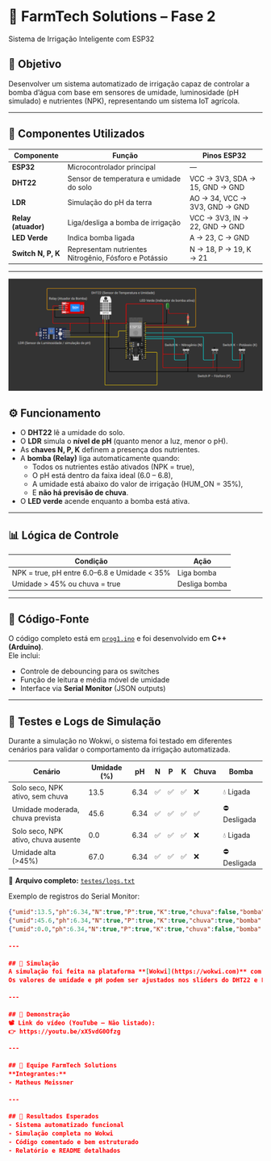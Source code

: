 # 🌱 FarmTech Solutions – Fase 2
Sistema de Irrigação Inteligente com ESP32

## 🎯 Objetivo
Desenvolver um sistema automatizado de irrigação capaz de controlar a bomba d’água com base em sensores de umidade, luminosidade (pH simulado) e nutrientes (NPK), representando um sistema IoT agrícola.

---

## 🧩 Componentes Utilizados
| Componente | Função | Pinos ESP32 |
|-------------|--------|--------------|
| **ESP32** | Microcontrolador principal | — |
| **DHT22** | Sensor de temperatura e umidade do solo | VCC → 3V3, SDA → 15, GND → GND |
| **LDR** | Simulação do pH da terra | AO → 34, VCC → 3V3, GND → GND |
| **Relay (atuador)** | Liga/desliga a bomba de irrigação | VCC → 3V3, IN → 22, GND → GND |
| **LED Verde** | Indica bomba ligada | A → 23, C → GND |
| **Switch N, P, K** | Representam nutrientes Nitrogênio, Fósforo e Potássio | N → 18, P → 19, K → 21 |

---
![Circuito completo no Wokwi](imagens/circuito_wokwi.png)
## ⚙️ Funcionamento
- O **DHT22** lê a umidade do solo.  
- O **LDR** simula o **nível de pH** (quanto menor a luz, menor o pH).  
- As **chaves N, P, K** definem a presença dos nutrientes.  
- A **bomba (Relay)** liga automaticamente quando:
  - Todos os nutrientes estão ativados (NPK = true),
  - O pH está dentro da faixa ideal (6.0 – 6.8),
  - A umidade está abaixo do valor de irrigação (HUM_ON = 35%),
  - E **não há previsão de chuva**.
- O **LED verde** acende enquanto a bomba está ativa.

---

## 📊 Lógica de Controle
| Condição | Ação |
|-----------|------|
| NPK = true, pH entre 6.0–6.8 e Umidade < 35% | Liga bomba |
| Umidade > 45% ou chuva = true | Desliga bomba |

---

## 🧠 Código-Fonte
O código completo está em [`prog1.ino`](./prog1.ino) e foi desenvolvido em **C++ (Arduino)**.  
Ele inclui:
- Controle de debouncing para os switches  
- Função de leitura e média móvel de umidade  
- Interface via **Serial Monitor** (JSON outputs)

---

## 🧪 Testes e Logs de Simulação

Durante a simulação no Wokwi, o sistema foi testado em diferentes cenários para validar o comportamento da irrigação automatizada.

| Cenário | Umidade (%) | pH | N | P | K | Chuva | Bomba |
|----------|-------------|----|---|---|---|--------|--------|
| Solo seco, NPK ativo, sem chuva | 13.5 | 6.34 | ✅ | ✅ | ✅ | ❌ | 💧 Ligada |
| Umidade moderada, chuva prevista | 45.6 | 6.34 | ✅ | ✅ | ✅ | ✅ | ⛔ Desligada |
| Solo seco, NPK ativo, chuva ausente | 0.0 | 6.34 | ✅ | ✅ | ✅ | ❌ | 💧 Ligada |
| Umidade alta (>45%) | 67.0 | 6.34 | ✅ | ✅ | ✅ | ❌ | ⛔ Desligada |

📄 **Arquivo completo:** [`testes/logs.txt`](./testes/logs.txt)

Exemplo de registros do Serial Monitor:
```json
{"umid":13.5,"ph":6.34,"N":true,"P":true,"K":true,"chuva":false,"bomba":true}
{"umid":45.6,"ph":6.34,"N":true,"P":true,"K":true,"chuva":true,"bomba":false}
{"umid":0.0,"ph":6.34,"N":true,"P":true,"K":true,"chuva":false,"bomba":true}

---

## 🔬 Simulação
A simulação foi feita na plataforma **[Wokwi](https://wokwi.com)** com o ESP32.  
Os valores de umidade e pH podem ser ajustados nos sliders do DHT22 e LDR.

---

## 🎥 Demonstração
📽️ Link do vídeo (YouTube – Não listado):  
👉 https://youtu.be/xX5vdG0Ofzg

---

## 🧠 Equipe FarmTech Solutions
**Integrantes:**  
- Matheus Meissner  

---

## 🏁 Resultados Esperados
- Sistema automatizado funcional  
- Simulação completa no Wokwi  
- Código comentado e bem estruturado  
- Relatório e README detalhados
